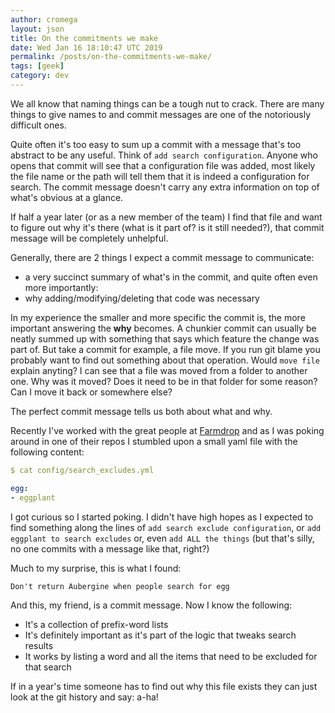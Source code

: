 ```yaml
---
author: cromega
layout: json
title: On the commitments we make
date: Wed Jan 16 18:10:47 UTC 2019
permalink: /posts/on-the-commitments-we-make/
tags: [geek]
category: dev
---
```


We all know that naming things can be a tough nut to crack. There are many
things to give names to and commit messages are one of the notoriously
difficult ones.

Quite often it's too easy to sum up a commit with a message that's too
abstract to be any useful. Think of `add search configuration`. Anyone who
opens that commit will see that a configuration file was added, most likely
the file name or the path will tell them that it is indeed a configuration
for search. The commit message doesn't carry any extra information on top of
what's obvious at a glance.

If half a year later (or as a new member of the team) I find that file and
want to figure out why it's there (what is it part of? is it still needed?),
that commit message will be completely unhelpful.

<!-- more -->

Generally, there are 2 things I expect a commit message to communicate:

* a very succinct summary of what's in the commit, and quite often even more importantly:
* why adding/modifying/deleting that code was necessary

In my experience the smaller and more specific the commit is, the more
important answering the **why** becomes. A chunkier commit can usually be
neatly summed up with something that says which feature the change was part
of. But take a commit for example, a file move. If you run git blame you
probably want to find out something about that operation. Would `move file`
explain anyting? I can see that a file was moved from a folder to another
one. Why was it moved? Does it need to be in that folder for some reason? Can
I move it back or somewhere else?

The perfect commit message tells us both about what and why.

Recently I've worked with the great people at
[Farmdrop](https://www.farmdrop.com) and as I was poking around in one of
their repos I stumbled upon a small yaml file with the following content:

```yaml
$ cat config/search_excludes.yml

egg:
- eggplant
```

I got curious so I started poking. I didn't have high hopes as I expected to
find something along the lines of `add search exclude configuration`, or `add
eggplant to search excludes` or, even `add ALL the things` (but that's silly,
no one commits with a message like that, right?)

Much to my surprise, this is what I found:

```
Don't return Aubergine when people search for egg
````

And this, my friend, is a commit message. Now I know the following:

* It's a collection of prefix-word lists
* It's definitely important as it's part of the logic that tweaks search results
* It works by listing a word and all the items that need to be excluded for that search

If in a year's time someone has to find out why this file exists they can just
look at the git history and say: a-ha!
